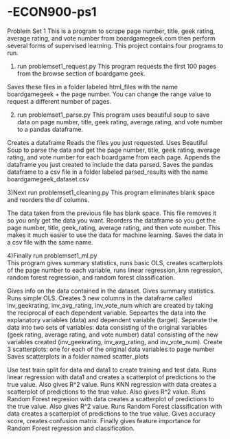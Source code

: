# -ECON900-ps1
Problem Set 1
This is a program to scrape page number, title, geek rating, average rating, and vote number from boardgamegeek.com then perform several forms of supervised learning.
This project contains four programs to run. 

1) run problemset1_request.py
This program requests the first 100 pages from the browse section of boardgame geek. 

Saves these files in a folder labeled html_files with the name boardgamegeek + the page number. 
You can change the range value to request a different number of pages. 

2) run problemset1_parse.py
This program uses beautiful soup to save data on page number, title, geek rating, average rating, and vote number to a pandas dataframe. 

Creates a dataframe
Reads the files you just requested. 
Uses Beautiful Soup to parse the data and get the page number, title, geek rating, average rating, and vote number for each boardgame from each page. 
Appends the dataframe you just created to include the data parsed.
Saves the pandas dataframe to a csv file in a folder labeled parsed_results with the name boardgamegeek_dataset.csv

3)Next run problemset1_cleaning.py
This program eliminates blank space and reorders the df columns. 

The data taken from the previous file has blank space. 
This file removes it so you only get the data you want.
Reorders the dataframe so you get the page number, title, geek_rating, average rating, and then vote number. 
This makes it much easier to use the data for machine learning. 
Saves the data in a csv file with the same name. 

4)Finally run problemset1_ml.py\
This program gives summary statistics, runs basic OLS, creates scatterplots of the page number to each variable, runs linear regression, knn regression, random forest regression, and random forest classification.

Gives info on the data contained in the dataset.
Gives summary statistics.
Runs simple OLS.
Creates 3 new columns in the dataframe called inv_geekrating, inv_avg_rating, inv_vote_num which are created by taking the reciprocal of each dependent variable.
Sepeartes the data into the explanatory variables (data) and dependent variable (target).
Seperate the data into two sets of variables: 
data consisting of the original variables (geek rating, average rating, and vote number)
data1 consisting of the new variables created (inv_geekrating, inv_avg_rating, and inv_vote_num).
Create 3 scatterplots: one for each of the original data variables to page number
Saves scatterplots in a folder named scatter_plots

Use test train split for data and data1 to create training and test data. 
Runs linear regression with data1 and creates a scatterplot of predictions to the true value. Also gives R^2 value.
Runs KNN regression with data creates a scatterplot of predictions to the true value. Also gives R^2 value.
Runs Random Forest regresion with data creates a scatterplot of predictions to the true value. Also gives R^2 value.
Runs Random Forest classification with data creates a scatterplot of predictions to the true value. 
Gives accuracy score, creates confusion matrix.
Finally gives feature importance for Random Forest regression and classification. 
 





